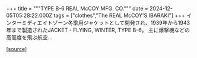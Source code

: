 +++
title = """TYPE B-6 REAL McCOY MFG. CO."""
date = 2024-12-05T05:28:22.000Z
tags = ["clothes","The REAL McCOY'S IBARAKI"]
+++
インターミディエイトゾーン冬季用ジャケットとして開発され、1939年から1943年まで製造されたJACKET - FLYING, WINTER, TYPE B-6。 主に爆撃機などの高高度を飛ぶ航空...

[[source]](https://the-realmccoys.ocnk.net/product/1317)
